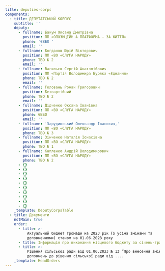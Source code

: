 ```yaml
---
title: deputies-corps
components:
  - title: ДЕПУТАТСЬКИЙ КОРПУС
    subtitle: ''
    deputy:
      - fullname: Бакум Оксана Дмитрівна
        position: ПП «ОПОЗИЦІЙН А ПЛАТФОРМА – ЗА ЖИТТЯ»
        phone: 'ЄВБО '
        email: ''
      - fullname: Богданов Юрій Вікторович
        position: ПП «ВО «СЛУГА НАРОДУ»
        phone: ТВО № 2
        email: ''
      - fullname: Васильєв Сергій Анатолійович
        position: ПП «Партія Володимира Буряка «Єднання»
        phone: ТВО № 2
        email: ''
      - fullname: Головань Роман Григорович
        position: Безпартійний
        phone: ТВО № 2
        email: ''
      - fullname: Дідченко Оксана Іванівна
        position: ПП «ВО «СЛУГА НАРОДУ»
        phone: ЄВБО
        email: ''
      - fullname: 'Зарудинський Олександр Іванович,'
        position: ПП «ВО «СЛУГА НАРОДУ»
        phone: ТВО № 3
      - fullname: Зінченко Наталія Іонасівна
        position: ПП «ВО «СЛУГА НАРОДУ»
        phone: ТВО № 1
      - fullname: Капленко Андрій Володимирович
        position: ПП «ВО «СЛУГА НАРОДУ»
        phone: ТВО № 2
      - {}
      - {}
      - {}
      - {}
      - {}
      - {}
      - {}
      - {}
      - {}
      - {}
    _template: DeputyCorpsTable
  - title: Документи
    notMain: true
    order:
      - title: >-
          Актуальний бюджет громади на 2023 рік (з усіма змінами та
          доповненнями) станом на 01.06.2023 року
      - title: Інформація про виконання місцевого бюджету за січень-травень 2023 року
      - title: >-
          Рішення сільської ради від 01.06.2023 № 13 “Про внесення змін та
          доповнень до рішення сільської ради від ....
    _template: HeadOrders
---
```


